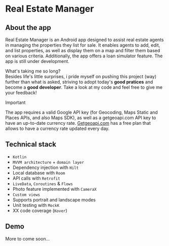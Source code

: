 # Real Estate Manager

## About the app
Real Estate Manager is an Android app designed to assist real estate agents in managing the properties they list for sale. It enables agents to add, edit, and list properties, as well as display them on a map and filter them based on various criteria. Additionally, the app offers a loan simulator feature. The app is still under development.

What's taking me so long?\
Besides life's little surprises, i pride myself on pushing this project (way) further than what is asked, striving to adopt today's **good pratices** and become a **good developer**. Take a look at my code and feel free to give me your feedback!


>[!IMPORTANT]
>The app requires a valid Google API key (for Geocoding, Maps Static and Places APIs, and also Maps SDK), as well as a getgeoapi.com API key to have an up-to-date currency rate.
>[Getgeoapi.com](https://getgeoapi.com/) has a free plan that allows to have a currency rate updated every day.

## Technical stack
* `Kotlin`
* `MVVM architecture` + `domain layer`
* Dependency injection with `Hilt`
* Local database with `Room`
* API calls with `Retrofit`
* `LiveData`, `Coroutines` & `Flows`
* Photo feature implemented with `CameraX`
* `Custom views`
* Supports portrait and landscape modes
* Unit testing with `MockK`
* XX code coverage (`Kover`)

## Demo
More to come soon...
